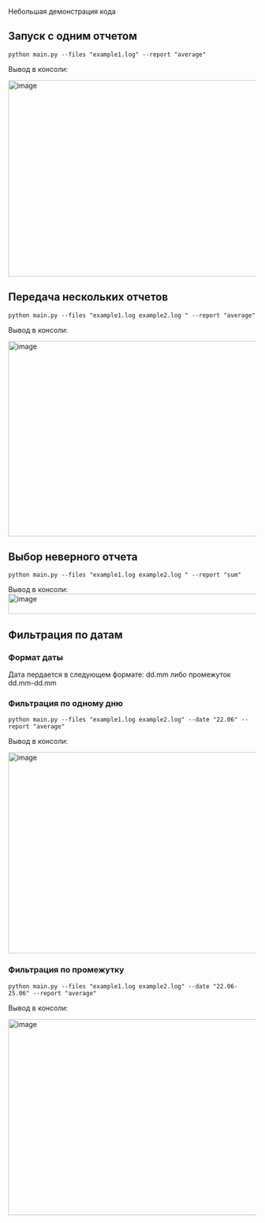 Небольшая демонстрация кода

## Запуск с одним отчетом
```
python main.py --files "example1.log" --report "average" 
```
Вывод в консоли: 

<img width="655" height="397" alt="image" src="https://github.com/user-attachments/assets/4bf3b923-429a-4bc2-8d54-a5288776f048" />


## Передача нескольких отчетов

```
python main.py --files "example1.log example2.log " --report "average" 
```
Вывод в консоли:

<img width="691" height="395" alt="image" src="https://github.com/user-attachments/assets/dcd32173-e5cb-4a3f-a914-4410862198a6" />

## Выбор неверного отчета 

```
python main.py --files "example1.log example2.log " --report "sum" 
```
Вывод в консоли:
<img width="935" height="41" alt="image" src="https://github.com/user-attachments/assets/fe3895f1-8f22-458a-9a01-75144420822f" />

## Фильтрация по датам 
### Формат даты
Дата пердается в следующем формате: dd.mm либо промежуток dd.mm-dd.mm

### Фильтрация по одному дню

```
python main.py --files "example1.log example2.log" --date "22.06" --report "average"
```
Вывод в консоли:

<img width="617" height="407" alt="image" src="https://github.com/user-attachments/assets/ccea67a6-67b1-4bb9-9c81-a9778e5f01a7" />


### Фильтрация по промежутку

```
python main.py --files "example1.log example2.log" --date "22.06-25.06" --report "average"
```

Вывод в консоли:

<img width="628" height="397" alt="image" src="https://github.com/user-attachments/assets/807d38fa-e8d5-48ce-a094-eb71133333f3" />

